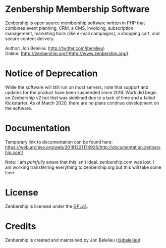 Zenbership Membership Software
==============================

Zenbership is open source membership software written in PHP that combines event planning, CRM, a CMS, invoicing,
subscription management, marketing tools (like e-mail campaigns), a shopping cart, and secure content delivery.

Author: Jon Belelieu (http://twitter.com/jbelelieu)  
Online: [http://zenbership.org/](http://www.zenbership.org/)

Notice of Deprecation
=====================

While the software will still run on most servers, note that support and updates for the product have been suspended since 2018. Work did begin on Zenbership v2 but that was sidelined due to a lack of time and a failed Kickstarter. As of March 2020, there are no plans continue development on the software.

Documentation
=============

Temporary link to documentation can be found here:
https://web.archive.org/web/20181221174926/http://documentation.zenbership.com/

Note: I am _painfully_ aware that this isn't ideal. zenbership.com was lost. I am working transferring everything to zenbership.org but this will take some time.

License
=======

Zenbership is licensed under the [GPLv3](http://www.zenbership.com/Legal/License).

Credits
=======

Zenbership is created and maintained by Jon Belelieu ([@jbelelieu](http://twitter.com/jbelelieu))
